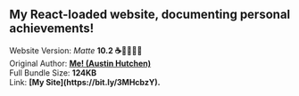 <h2>My React-loaded website, documenting personal achievements!</h2> Website Version: <i>Matte</i> <b> 10.2 ☕️🎉👨🏾‍💻 </b>
<br/> Original Author: <u><b>Me! (Austin Hutchen) </b></u> 
<br/> Full Bundle Size: <b> 124KB </b>
<br/> Link: <b> [My Site](https://bit.ly/3MHcbzY). </b>

